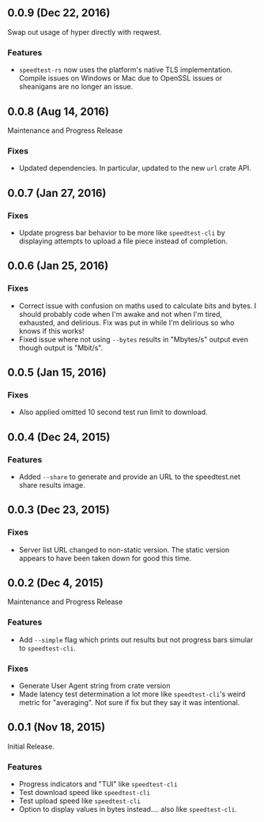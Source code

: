 ## 0.0.9 (Dec 22, 2016)

Swap out usage of hyper directly with reqwest.

### Features

* `speedtest-rs` now uses the platform's native TLS implementation. Compile
  issues on Windows or Mac due to OpenSSL issues or sheanigans are no
  longer an issue.

## 0.0.8 (Aug 14, 2016)

Maintenance and Progress Release

### Fixes

* Updated dependencies. In particular, updated to the new `url` crate API.

## 0.0.7 (Jan 27, 2016)

### Fixes

* Update progress bar behavior to be more like `speedtest-cli` by displaying
  attempts to upload a file piece instead of completion.

## 0.0.6 (Jan 25, 2016)

### Fixes

* Correct issue with confusion on maths used to calculate bits and bytes. I
  should probably code when I'm awake and not when I'm tired, exhausted, and
  delirious. Fix was put in while I'm delirious so who knows if this works!
* Fixed issue where not using `--bytes` results in "Mbytes/s" output even
  though output is "Mbit/s".

## 0.0.5 (Jan 15, 2016)

### Fixes

* Also applied omitted 10 second test run limit to download.

## 0.0.4 (Dec 24, 2015)

### Features

* Added `--share` to generate and provide an URL to the speedtest.net share
  results image.

## 0.0.3 (Dec 23, 2015)

### Fixes

* Server list URL changed to non-static version. The static version appears to
  have been taken down for good this time.


## 0.0.2 (Dec 4, 2015)

Maintenance and Progress Release

### Features

* Add `--simple` flag which prints out results but not progress bars simular to
  `speedtest-cli`.

### Fixes

* Generate User Agent string from crate version
* Made latency test determination a lot more like `speedtest-cli`'s weird
  metric for "averaging". Not sure if fix but they say it was intentional.


## 0.0.1 (Nov 18, 2015)

Initial Release.

### Features

* Progress indicators and "TUI" like `speedtest-cli`
* Test download speed like `speedtest-cli`
* Test upload speed like `speedtest-cli`
* Option to display values in bytes instead.... also like `speedtest-cli`.
